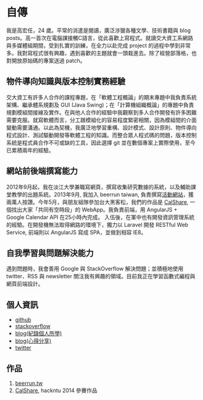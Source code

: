 # 自傳
我是高宏任，24 歲。平常的消遣是閱讀，廣泛涉獵各種文學、技術書籍與 blog posts。高一首次在電腦課接觸C語言，從此喜歡上寫程式。就讀交大資工系網路與多媒體組期間，受到扎實的訓練，在全力以赴完成 project 的過程中學到非常多。我對寫程式很有興趣，遇到喜歡的主題就會一頭栽進去。除了經營部落格，也對開放原始碼的專案送過 patch。

## 物件導向知識與版本控制實務經驗
交大資工有許多人合作的課程專題，在「軟體工程概論」的期末專題中我負責系統架構、繼承體系規劃及 GUI (Java Swing)；在「計算機組織概論」的專題中負責規劃模組間接線及實作。在與他人合作的經驗中我觀察到多人合作開發有許多困難需要克服。就寫軟體而言，分工跟模組化的容易程度緊密相關，因為模組間的介面變動需要溝通。以此為契機，我廣泛地學習重構、設計模式、設計原則、物件導向程式設計、測試驅動開發等軟體工程的知識。而整合眾人程式碼的問題，版本控制系統是程式員合作不可或缺的工具，因此選擇  git  並在數個專案上實際使用，至今已累積兩年的經驗。

## 網站前後端撰寫能力
2012年9月起，我在淡江大學兼職寫網頁，撰寫收集研究數據的系統，以及輔助課堂教學的出題系統。2013年9月, 我加入 beerrun taiwan, 負責撰寫[活動網站][beerrun.tw]，獲兩萬人按讚。今年5月，與朋友組隊參加台大黑客松，我們的作品是 [CalShare][CalShare], 一個找出大家「共同有空時段」的 WebApp。我負責前端，用 AngularJS + Google Calendar API 在25小時內完成。
入伍後，在軍中也有開發資訊管理系統的經驗。在開發機無法取得網路的環境下，獨力以 Laravel 開發 RESTful Web Service, 前端則以 AngularJS 寫成 SPA，並做到相容 IE8。

## 自我學習與問題解決能力
遇到問題時，我會善用 Google 與 StackOverflow 解決問題；並積極地使用 twitter、RSS 與 newsletter 關注我有興趣的領域。目前我正在學習函數式編程與網頁前端設計。

## 個人資訊
- [github](https://github.com/cades)
- [stackoverflow](http://stackoverflow.com/users/1484674/cades-kao)
- [blog(紀錄個人所學)](http://strong-craftsman.blogspot.com/)
- [blog(心得分享)](http://cadesshare.blogspot.com/)
- [twitter](https://twitter.com/cadeskao)

## 作品
1. [beerrun.tw][beerrun.tw]
1. [CalShare][CalShare], hackntu  2014  參賽作品

[beerrun.tw]: http://beerrun-tw.herokuapp.com/
[CalShare]: http://calshare.herokuapp.com/
